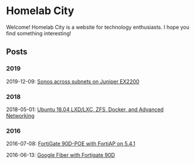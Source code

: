 # Homelab City

Welcome! Homelab City is a website for technology enthusiasts. I hope you find something interesting!

## Posts

### 2019

2019-12-09: [Sonos across subnets on Juniper EX2200](posts/2019-12-09-sonos-subnets-ex2200.md)

### 2018

2018-05-01: [Ubuntu 18.04 LXD/LXC, ZFS, Docker, and Advanced Networking](posts/2018-05-06-ubuntu-lxc-zfs-docker.md)

### 2016

2016-07-08: [FortiGate 90D-POE with FortiAP on 5.4.1](posts/2016-07-08-fortigate-90d-poe-with-fortiap-on-5-4-1.md)

2016-06-13: [Google Fiber with Fortigate 90D](posts/2016-06-13-google-fiber-with-fortigate-90d.md)

